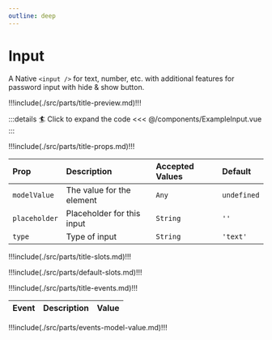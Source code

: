 ```yaml
---
outline: deep
---
```


# Input

A Native `<input />` for text, number, etc. with additional features for password input with hide & show button.

!!!include(./src/parts/title-preview.md)!!!

<ExampleInput />

:::details :surfer: Click to expand the code
<<< @/components/ExampleInput.vue
:::

!!!include(./src/parts/title-props.md)!!!

| Prop          | Description                | Accepted Values | Default     |
|:--------------|:---------------------------|:----------------|:------------|
| `modelValue`  | The value for the element  | `Any`           | `undefined` |
| `placeholder` | Placeholder for this input | `String`        | `''`        |
| `type`        | Type of input              | `String`        | `'text'`    |


!!!include(./src/parts/title-slots.md)!!!

!!!include(./src/parts/default-slots.md)!!!

!!!include(./src/parts/title-events.md)!!!

| Event   | Description             | Value     |
|:--------|:------------------------|:----------|
!!!include(./src/parts/events-model-value.md)!!!



